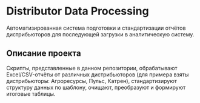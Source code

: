 # Distributor Data Processing

Автоматизированная система подготовки и стандартизации отчётов дистрибьюторов для последующей загрузки в аналитическую систему.

## Описание проекта

Скрипты, представленные в данном репозитории, обрабатывают Excel/CSV-отчёты от различных дистрибьюторов (для примера взяты дистрибьюторы: Агроресурсы, Пульс, Катрен), стандартизируют структуру данных по шаблону, очищают, преобразуют и формируют итоговые таблицы.
